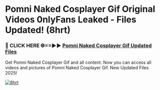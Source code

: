 # Pomni Naked Cosplayer Gif Original Videos 0nlyFans Leaked - Files Updated! (8hrt)

<h3>🔴 CLICK HERE 🌐==►► <a href="https://tinyurl.com/yckcrads" rel="nofollow">Pomni Naked Cosplayer Gif Updated Files</a></h3>

Get Pomni Naked Cosplayer Gif and all content. Now you can access all videos and pictures of Pomni Naked Cosplayer Gif. New Updated Files 2025!

[![8hrt](https://i.imgur.com/hpKpOFt.gif)](https://tinyurl.com/yckcrads)

